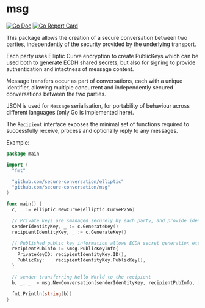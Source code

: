 msg
===

[![Go Doc](https://pkg.go.dev/badge/github.com/secure-conversation/msg.svg)](https://pkg.go.dev/github.com/secure-conversation/msg)
[![Go Report Card](https://goreportcard.com/badge/github.com/secure-conversation/msg)](https://goreportcard.com/report/github.com/secure-conversation/msg)

This package allows the creation of a secure conversation between two parties, independently of the security provided by the underlying transport.

Each party uses Elliptic Curve encryption to create PublicKeys which can be used both to generate ECDH shared secrets, but also for signing to provide authentication and intactness of message content.

Message transfers occur as part of conversations, each with a unique identifier, allowing multiple concurrent and independently secured conversations between the two parties.

JSON is used for `Message` serialisation, for portability of behaviour across different languages (only Go is implemented here).

The `Recipient` interface exposes the minimal set of functions required to successfully receive, process and optionally reply to any messages.

Example:

```go
package main

import (
  "fmt"

  "github.com/secure-conversation/elliptic"
  "github.com/secure-conversation/msg"
)

func main() {
  c, _ := elliptic.NewCurve(elliptic.CurveP256)

  // Private keys are smanaged securely by each party, and provide identity
  senderIdentityKey, _ := c.GenerateKey()
  recipientIdentityKey, _ := c.GenerateKey()

  // Published public key information allows ECDH secret generation etc.
  recipientPubInfo := &msg.PublicKeyInfo{
    PrivateKeyID: recipientIdentityKey.ID(),
    PublicKey:    recipientIdentityKey.PublicKey(),
  }

  // sender transferring Hello World to the recipient
  b, _, _ := msg.NewConversation(senderIdentityKey, recipientPubInfo, []byte("Hello World"))

  fmt.Println(string(b))
}
```
